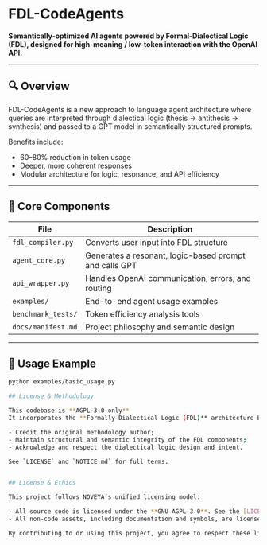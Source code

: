 # FDL-CodeAgents

**Semantically-optimized AI agents powered by Formal-Dialectical Logic (FDL), designed for high-meaning / low-token interaction with the OpenAI API.**

---

## 🔍 Overview

FDL-CodeAgents is a new approach to language agent architecture where queries are interpreted through dialectical logic (thesis → antithesis → synthesis) and passed to a GPT model in semantically structured prompts.

Benefits include:

- 60–80% reduction in token usage
- Deeper, more coherent responses
- Modular architecture for logic, resonance, and API efficiency

---

## 🧠 Core Components

| File | Description |
|------|-------------|
| `fdl_compiler.py` | Converts user input into FDL structure |
| `agent_core.py` | Generates a resonant, logic-based prompt and calls GPT |
| `api_wrapper.py` | Handles OpenAI communication, errors, and routing |
| `examples/` | End-to-end agent usage examples |
| `benchmark_tests/` | Token efficiency analysis tools |
| `docs/manifest.md` | Project philosophy and semantic design |

---

## 🚀 Usage Example

```bash
python examples/basic_usage.py

## License & Methodology

This codebase is **AGPL-3.0-only**
It incorporates the **Formally‑Dialectical Logic (FDL)** architecture by NGOI Sigma / NOVEYA. By contributing, forking, or using this repository, you agree to:

- Credit the original methodology author;
- Maintain structural and semantic integrity of the FDL components;
- Acknowledge and respect the dialectical logic design and intent.

See `LICENSE` and `NOTICE.md` for full terms.


## License & Ethics

This project follows NOVEYA’s unified licensing model:

- All source code is licensed under the **GNU AGPL‑3.0**. See the [LICENSE](LICENSE) file for details.
- All non‑code assets, including documentation and symbols, are licensed under **CC‑BY‑NC‑SA 4.0**. See [LICENSE‑ETHICS.md](LICENSE-ETHICS.md) for the full dual‑license model and the Formal Dialectical Logic (FDL) ethical manifesto.

By contributing to or using this project, you agree to respect these licenses and ethical guidelines.
